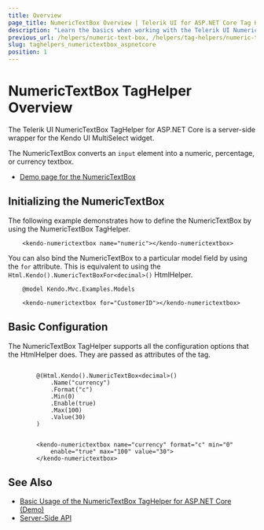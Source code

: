 ```yaml
---
title: Overview
page_title: NumericTextBox Overview | Telerik UI for ASP.NET Core Tag Helpers
description: "Learn the basics when working with the Telerik UI NumericTextBox TagHelper for ASP.NET Core (MVC 6 or ASP.NET Core MVC)."
previous_url: /helpers/numeric-text-box, /helpers/tag-helpers/numeric-text-box
slug: taghelpers_numerictextbox_aspnetcore
position: 1
---
```


# NumericTextBox TagHelper Overview

The Telerik UI NumericTextBox TagHelper for ASP.NET Core is a server-side wrapper for the Kendo UI MultiSelect widget.

The NumericTextBox converts an `input` element into a numeric, percentage, or currency textbox.

* [Demo page for the NumericTextBox](https://demos.telerik.com/aspnet-core/numerictextbox/tag-helper)

## Initializing the NumericTextBox

The following example demonstrates how to define the NumericTextBox by using the NumericTextBox TagHelper.

        <kendo-numerictextbox name="numeric"></kendo-numerictextbox>

You can also bind the NumericTextBox to a particular model field by using the `for` attribute. This is equivalent to using the `Html.Kendo().NumericTextBoxFor<decimal>()` HtmlHelper.

        @model Kendo.Mvc.Examples.Models

        <kendo-numerictextbox for="CustomerID"></kendo-numerictextbox>

## Basic Configuration

The NumericTextBox TagHelper supports all the configuration options that the HtmlHelper does. They are passed as attributes of the tag.

```cshtml

        @(Html.Kendo().NumericTextBox<decimal>()
            .Name("currency")
            .Format("c")
            .Min(0)
            .Enable(true)
            .Max(100)
            .Value(30)
        )
```
```tagHelper

        <kendo-numerictextbox name="currency" format="c" min="0"
            enable="true" max="100" value="30">
        </kendo-numerictextbox>
```

## See Also

* [Basic Usage of the NumericTextBox TagHelper for ASP.NET Core (Demo)](https://demos.telerik.com/aspnet-core/numerictextbox/tag-helper)
* [Server-Side API](/api/numerictextbox)
